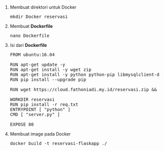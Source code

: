 1. Membuat direktori untuk Docker
    <pre>mkdir Docker_reservasi</pre>
2. Membuat <strong>Dockerfile</strong>
    <pre>nano Dockerfile</pre>
3. Isi dari <strong>Dockerfile</strong>
    <pre>FROM ubuntu:16.04

   RUN apt-get update -y
   RUN apt-get install -y wget zip
   RUN apt-get install -y python python-pip libmysqlclient-dev python-dev
   RUN pip install --upgrade pip

   RUN wget https://cloud.fathoniadi.my.id/reservasi.zip && unzip reservasi.zip

   WORKDIR reservasi
   RUN pip install -r req.txt
   ENTRYPOINT [ "python" ]
   CMD [ "server.py" ]

   EXPOSE 80</pre>
4. Membuat image pada Docker
    <pre>docker build -t reservasi-flaskapp ./

